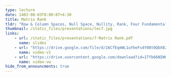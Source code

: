```yaml
---
type: lecture
date: 1403-08-03T8:00:07+4:30
title: Matrix Rank
tldr: "Row & Column Spaces, Null Space, Nullity, Rank, Four Fundamental Subspaces"
thumbnail: /static_files/presentations/lec7.jpg
links: 
    - url: /static_files/presentations/7-Matrix Rank.pdf
      name: slides
    - url: "https://drive.google.com/file/d/16CfEqmWL1uYheFs4Y08t0QbX0Z77KbrB/view"
      name: video-v1 
    - url: "https://drive.usercontent.google.com/download?id=1Tfb66NIWHOzjRkaklzKnnhK8EhmXMVOG&export=download&authuser=0"
      name: video-vw 
hide_from_announcments: true
---
```


